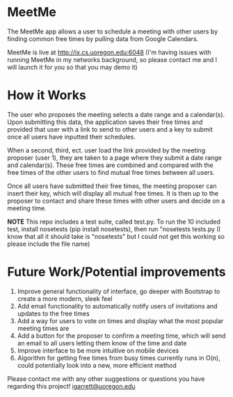 # MeetMe

The MeetMe app allows a user to schedule a meeting with other users by finding common free times by pulling data from Google Calendars.

MeetMe is live at http://ix.cs.uoregon.edu:6048 
(I'm having issues with running MeetMe in my networks background, so please contact me and I will launch it for you so that you may demo it)

# How it Works

The user who proposes the meeting selects a date range and a calendar(s). Upon submitting this data, the application saves their
free times and provided that user with a link to send to other users and a key to submit once all users have inputted their schedules.

When a second, third, ect. user load the link provided by the meeting proposer (user 1), they are taken to a page where they submit
a date range and calendar(s). These free times are combined and compared with the free times of the other users to find mutual
free times between all users.

Once all users have submitted their free times, the meeting proposer can insert their key, which will display all mutual free times.
It is then up to the proposer to contact and share these times with other users and decide on a meeting time. 

<b>NOTE</b> This repo includes a test suite, called test.py. To run the 10 included test, install nosetests (pip install nosetests), then run "nosetests tests.py (I know that all it should take is "nosetests" but I could not get this working so please include the file name)

# Future Work/Potential improvements
1. Improve general functionality of interface, go deeper with Bootstrap to create a more modern, sleek feel
2. Add email functionality to automatically notify users of invitations and updates to the free times
3. Add a way for users to vote on times and display what the most popular meeting times are
4. Add a button for the proposer to confirm a meeting time, which will send an email to all users letting them know of the time and date
5. Improve interface to be more intuitive on mobile devices
6. Algorithm for getting free times from busy times currently runs in O(n), could potentially look into a new, more efficient method

Please contact me with any other suggestions or questions you have regarding this project! igarrett@uoregon.edu

